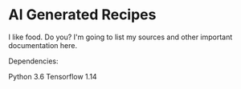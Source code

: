 # AI Generated Recipes

I like food. Do you?
I'm going to list my sources and other important documentation here.

Dependencies:

Python 3.6
Tensorflow 1.14

